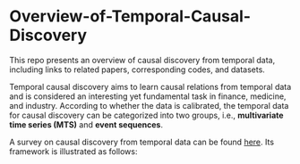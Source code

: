 # Overview-of-Temporal-Causal-Discovery

This repo presents an overview of causal discovery from temporal data, including links to related papers, corresponding codes, and datasets.

Temporal causal discovery aims to learn causal relations from temporal data and is considered an interesting yet fundamental task in finance, medicine, and industry. 
According to whether the data is calibrated, the temporal data for causal discovery can be categorized into two groups, i.e., **multivariate time series (MTS)** and **event sequences**.




A survey on causal discovery from temporal data can be found [here](https://arxiv.org/abs/2303.10112). Its framework is illustrated as follows:





